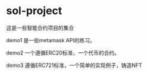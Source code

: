 # sol-project
这是一些智能合约项目的集合

demo1 是一些metamask API的练习。

demo2 一个遵循ERC20标准，一个代币的合约。

demo3 遵循ERC721标准，一个简单的实现例子，铸造NFT